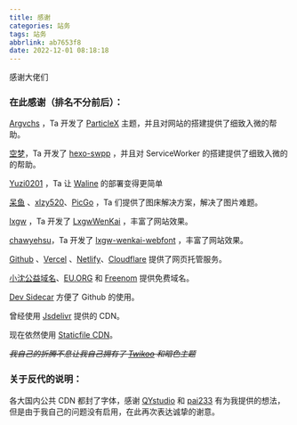 ```yaml
---
title: 感谢
categories: 站务
tags: 站务
abbrlink: ab7653f8
date: 2022-12-01 08:18:18
---
```


感谢大佬们

<!-- more -->

### 在此感谢（排名不分前后）：
[Argvchs](https://github.com/argvchs) ，Ta 开发了 [ParticleX](https://github.com/argvchs/hexo-theme-particlex) 主题，并且对网站的搭建提供了细致入微的帮助。

[空梦](https://github.com/EmptyDreams/)，Ta 开发了 [hexo-swpp](https://github.com/EmptyDreams/hexo-swpp) ，并且对 ServiceWorker 的搭建提供了细致入微的的帮助。

[Yuzi0201](https://github.com/Yuzi0201) ，Ta 让 [Waline](https://github.com/walinejs/waline) 的部署变得更简单

[呆鱼](https://daiyu-233.top/) 、[xlzy520](https://github.com/xlzy520)、[PicGo](https://github.com/picgo) ，Ta 们提供了图床解决方案，解决了图片难题。

[lxgw](https://github.com/lxgw) ，Ta 开发了 [LxgwWenKai](https://github.com/lxgw/LxgwWenKai) ，丰富了网站效果。

[chawyehsu](https://github.com/chawyehsu)，Ta 开发了 [lxgw-wenkai-webfont](https://github.com/chawyehsu/lxgw-wenkai-webfont) ，丰富了网站效果。

[Github](https://github.com/) 、[Vercel](https://vercel.com/) 、[Netlify](https://www.netlify.com/)、[Cloudflare](https://cloudflare.net/home/default.aspx) 提供了网页托管服务。

[小沈公益域名](http://xszcd.top/)、[EU.ORG](https://nic.eu.org/) 和 [Freenom](https://www.freenom.com/) 提供免费域名。

[Dev Sidecar](https://github.com/docmirror/dev-sidecar) 方便了 Github 的使用。

曾经使用 [Jsdelivr](https://www.jsdelivr.com/) 提供的 CDN。

现在依然使用 [Staticfile CDN](http://www.staticfile.org/)。

~~*我自己的折腾不息让我自己拥有了 [Twikoo](https://github.com/twikoojs) 和暗色主题*~~

### 关于反代的说明：
各大国内公共 CDN 都封了字体，感谢 [QYstudio](https://www.qystu.cc/) 和 [pai233](https://blog.pai233.top/) 有为我提供的想法，但是由于我自己的问题没有启用，在此再次表达诚挚的谢意。